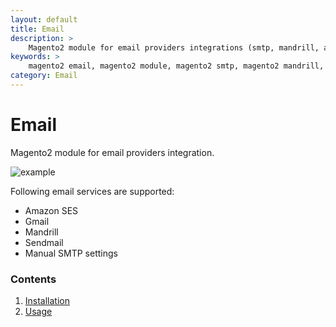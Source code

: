 ```yaml
---
layout: default
title: Email
description: >
    Magento2 module for email providers integrations (smtp, mandrill, amazon ses)
keywords: >
    magento2 email, magento2 module, magento2 smtp, magento2 mandrill, magento2 amazon ses
category: Email
---
```


# Email

Magento2 module for email providers integration.

![example](https://user-images.githubusercontent.com/412612/40238625-6bdf426c-5abc-11e8-98ca-9b459efa3fa4.png)

Following email services are supported:

 -  Amazon SES
 -  Gmail
 -  Mandrill
 -  Sendmail
 -  Manual SMTP settings

### Contents

1. [Installation](installation/)
2. [Usage](usage/)
